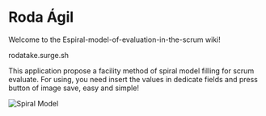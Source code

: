 # Roda Ágil 

Welcome to the Espiral-model-of-evaluation-in-the-scrum wiki!

rodatake.surge.sh 

This application propose a facility method of spiral model filling for scrum evaluate. For using, you need insert the values in dedicate fields and press button of image save, easy and simple! 

![Spiral Model](https://raw.githubusercontent.com/erickLFLopes/Espiral-model-of-evaluation-in-the-scrum/master/Spiral%20Model%20Scrum.png)

 
